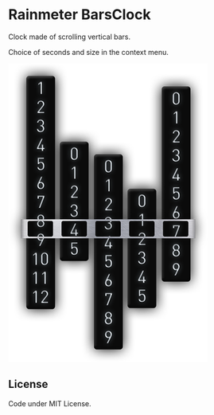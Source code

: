 # Rainmeter BarsClock

Clock made of scrolling vertical bars.

Choice of seconds and size in the context menu.

![Preview](Preview.png)


## License

Code under MIT License.
